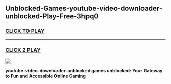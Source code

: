 
## Unblocked-Games-youtube-video-downloader-unblocked-Play-Free-3hpq0
<h3>
<a href="https://premium76.site?title=youtube-video-downloader-unblocked&ref=20M">CLICK TO PLAY</a></h3>
<hr>

<h3>
<a href="https://premium76.site?title=youtube-video-downloader-unblocked&ref=20M">CLICK 2 PLAY</a>
  
</h3>

<a href="https://premium76.site?title=youtube-video-downloader-unblocked&ref=19M"><img src="https://clearcache.store/games.png"></a>


**youtube-video-downloader-unblocked games unblocked: Your Gateway to Fun and Accessible Online Gaming**

